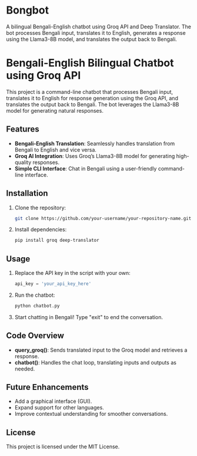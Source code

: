 # Bongbot
A bilingual Bengali-English chatbot using Groq API and Deep Translator. The bot processes Bengali input, translates it to English, generates a response using the Llama3-8B model, and translates the output back to Bengali.

# Bengali-English Bilingual Chatbot using Groq API

This project is a command-line chatbot that processes Bengali input, translates it to English for response generation using the Groq API, and translates the output back to Bengali. The bot leverages the Llama3-8B model for generating natural responses.

## Features

- **Bengali-English Translation**: Seamlessly handles translation from Bengali to English and vice versa.
- **Groq AI Integration**: Uses Groq’s Llama3-8B model for generating high-quality responses.
- **Simple CLI Interface**: Chat in Bengali using a user-friendly command-line interface.

## Installation

1. Clone the repository:
    ```bash
    git clone https://github.com/your-username/your-repository-name.git
    ```

2. Install dependencies:
    ```bash
    pip install groq deep-translator
    ```

## Usage

1. Replace the API key in the script with your own:
    ```python
    api_key = 'your_api_key_here'
    ```

2. Run the chatbot:
    ```bash
    python chatbot.py
    ```

3. Start chatting in Bengali! Type "exit" to end the conversation.

## Code Overview

- **query_groq()**: Sends translated input to the Groq model and retrieves a response.
- **chatbot()**: Handles the chat loop, translating inputs and outputs as needed.

## Future Enhancements

- Add a graphical interface (GUI).
- Expand support for other languages.
- Improve contextual understanding for smoother conversations.

## License

This project is licensed under the MIT License.
